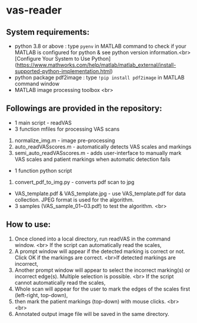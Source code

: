 # vas-reader

## System requirements:
- python 3.8 or above
  : type `pyenv` in MATLAB command to check if your MATLAB is configured for python & see python version information.<br\>
  [Configure Your System to Use Python] (https://www.mathworks.com/help/matlab/matlab_external/install-supported-python-implementation.html)
- python package pdf2image
  : type `!pip install pdf2image` in MATLAB command window
- MATLAB image processing toolbox
<br\>
## Followings are provided in the repository:
- 1 main script - readVAS
- 3 function mfiles for processing VAS scans
1. normalize_img.m - image pre-processing
2. auto_readVASscores.m - automatically detects VAS scales and markings
3. semi_auto_readVASscores.m - adds user-interface to manually mark VAS scales and patient markings when automatic detection fails
- 1 function python script
1. convert_pdf_to_img.py - converts pdf scan to jpg
- VAS_template.pdf & VAS_template.jpg - use VAS_template.pdf for data collection. JPEG format is used for the algorithm.
- 3 samples (VAS_sample_01~03.pdf) to test the algorithm.
<br\>
## How to use:
1. Once cloned into a local directory, run readVAS in the command window.
<br\>
If the script can automatically read the scales,
2. A prompt window will appear if the detected marking is correct or not. Click OK if the markings are correct.
<br\>If detected markings are incorrect,
3. Another prompt window will appear to select the incorrect marking(s) or incorrect edge(s). Multiple selection is possible.
<br\>
If the script cannot automatically read the scales,
2. Whole scan will appear for the user to mark the edges of the scales first (left-right, top-down),
3. then mark the patient markings (top-down) with mouse clicks. <br\>
<br\>
4. Annotated output image file will be saved in the same directory.

